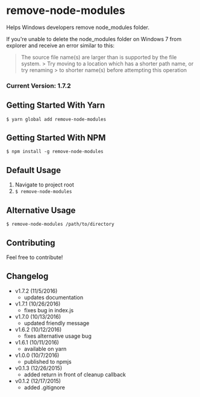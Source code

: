 # remove-node-modules
Helps Windows developers remove node_modules folder.

If you're unable to delete the node_modules folder on Windows 7 from explorer and receive an error similar to this:

> The source file name(s) are larger than is supported by the file system. > Try moving to a location which has a shorter path name, or try renaming  > to shorter name(s) before attempting this operation

### Current Version: 1.7.2

## Getting Started With Yarn
`$ yarn global add remove-node-modules` 

## Getting Started With NPM
`$ npm install -g remove-node-modules` 

## Default Usage
1. Navigate to project root
2. `$ remove-node-modules`

## Alternative Usage
`$ remove-node-modules /path/to/directory`

## Contributing
Feel free to contribute!

## Changelog
- v1.7.2 (11/5/2016)
	- updates documentation
- v1.7.1 (10/26/2016)
	- fixes bug in index.js
- v1.7.0 (10/13/2016)
	- updated friendly message
- v1.6.2 (10/12/2016)
	- fixes alternative usage bug
- v1.6.1 (10/11/2016)
	- available on yarn
- v1.0.0 (10/7/2016)
	- published to npmjs
- v0.1.3 (12/26/2015)
	- added return in front of cleanup callback
- v0.1.2 (12/17/2015)
	- added .gitignore
	
